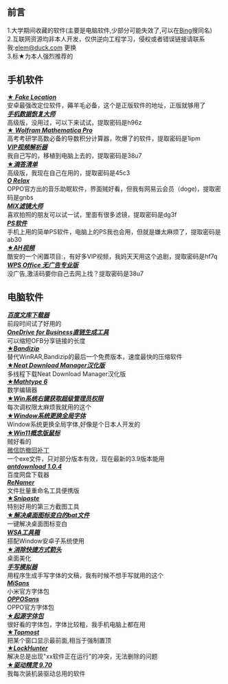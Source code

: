 ## 前言
1.大学期间收藏的软件(主要是电脑软件,少部分可能失效了,可以在<a href="https://www.bing.com">Bing</a>搜同名)  
2.互联网资源均非本人开发，仅供逆向工程学习，侵权或者错误链接请联系我:elem@duck.com 更换  
3.标★为本人强烈推荐的

## 手机软件
<a href="https://fakeloc.cc/app">★ ***Fake Location***</a>  
安卓最强改定位软件，薅羊毛必备，这个是正版软件的地址，正版就够用了
<br><a href="https://fudan.lanzoub.com/i8Yew086wsza"> ***手机数据恢复大师*** </a>  
高级版，没用过，可以下来试试，提取密码是h96z
<br><a href="https://fudan.lanzoub.com/ib3fZ0opunud">★ ***Wolfram Mathematica Pro*** </a>  
高考考研学高数必备的导数积分计算器，吹爆了的软件，提取密码是1ipm 
<br><a href="https://fudan.lanzoub.com/i8PTB04vqtof">***VIP视频解析器*** </a>  
我自己写的，移植到电脑上去的，提取密码是38u7
<br><a href="https://yxssp.lanzoui.com/b646033/?%3E">★***滴答清单***</a>  
高级版，我现在自己在用的，提取密码是45c3
<br><a href="https://fudan.lanzoub.com/ihNdE082vdgb">***O Relax***</a>  
OPPO官方出的音乐助眠软件，界面贼好看，但我有网易云会员（doge)，提取密码是gnbs
<br><a href="https://fudan.lanzoub.com/iSQd7082uote">***MIX滤镜大师***</a>  
喜欢拍照的朋友可以试一试，里面有很多滤镜，提取密码是dg3f
<br><a href="https://fudan.lanzoub.com/iYaMq082te3c">***PS软件***</a>  
手机上用的简单PS软件，电脑上的PS我也会用，但就是嫌太麻烦了，提取密码是ab30
<br><a href="https://fudan.lanzoub.com/iqwEp081sfad">★***AH视频***</a>  
酷安的一个闲置项目:，有好多VIP视频，我妈天天用这个追剧，提取密码是hf7q
<br><a href="https://fudan.lanzoub.com/i8PTB04vqtof">***WPS Office 无广告专业版***</a>  
没广告,激活码要你自己去网上找？提取密码是38u7

## 电脑软件
<a href="https://fudan.lanzoub.com/iYzZ10jc8f4j">***百度文库下载器***</a>  
前段时间试了好用的
<br><a href="https://fudan.lanzoub.com/i7HFS086ykqf">***OneDrive for Business直链生成工具***</a>  
可以缩短OFB分享链接的长度
<br><a href="https://fudan.lanzoub.com/inFbk0oz09wb">★***Bandizip***</a>  
替代WinRAR,Bandizip的最后一个免费版本，速度最快的压缩软件
<br><a href="https://fudan.lanzoub.com/iq5p60oz0nad">★***Neat Download Manager汉化版***</a>  
多线程下载Neat Download Manager汉化版
<br><a href="https://fudan.lanzoub.com/iwGe90oz11if">★***Mathtype 6***</a>  
数学编辑器
<br><a href="https://fudan.lanzoub.com/iFnh30oz19ej">★***Win系统右键获取超级管理员权限***</a>  
每次调权限太麻烦我就用的这个
<br><a href="https://fudan.lanzoub.com/iNrAm0oz2f3a">★***Window系统更换全局字体***</a>  
Window系统更换全局字体,好像是个日本人开发的
<br><a href="https://fudan.lanzoub.com/i7qsS0oz2l4h">★***Win11概念版鼠标***</a>  
贼好看的
<br><a href="https://fudan.lanzoub.com/ielZX0oz2sza">微信防撤回补丁</a>  
一个exe文件，只对部分版本有效，现在最新的3.9版本能用
<br><a href="https://fudan.lanzoub.com/iG4sK0oz39da">***antdownload 1.0.4***</a>  
百度网盘下载器
<br><a href="https://fudan.lanzoub.com/iLrLf0oz3pyh">***ReNamer***</a>  
文件批量重命名工具便携版
<br><a href="https://fudan.lanzoub.com/iInPR0oz4ina">★***Snipaste***</a>  
特别好用的第三方截图工具
<br><a href="https://fudan.lanzoub.com/iaD2o0oz4ref">★***解决桌面图标变白的bat文件***</a>  
一键解决桌面图标变白
<br><a href="https://fudan.lanzoub.com/i1Iu20oz5e3c">***WSA工具箱***</a>  
搭配Window安卓子系统使用
<br><a href="https://fudan.lanzoub.com/isfVi0oz60pg">★***消除快捷方式箭头***</a>  
桌面美化
<br><a href="https://fudan.lanzoub.com/iBZVv0oz682b">***手写模拟器***</a>  
用程序生成手写字体的文稿，我有时候不想手写就用的这个
<br><a href="https://fudan.lanzoub.com/iv9xC0oz6emh">***MiSans***</a>  
小米官方字体包
<br><a href="https://fudan.lanzoub.com/i3phi0oz6epa">***OPPOSans***</a>  
OPPO官方字体包
<br><a href="https://fudan.lanzoub.com/iR9Vi0oz6esd">★***起源字体包***</a>  
很好看的字体包，字体比较粗，我手机电脑上都在用
<br><a href="https://fudan.lanzoub.com/iYkHS0oz6e8d">★***Topmost***</a>   
把某个窗口显示最前面,相当于强制置顶
<br><a href="https://fudan.lanzoub.com/ivQxl0ozhh2b">★***LockHunter***</a>  
解决总是出现"xx软件正在运行"的冲突，无法删除的问题
<br><a href="https://fudan.lanzoub.com/irwy60ozhmwb">★***驱动精灵 9.70***</a>  
我每次装机装驱动总用的软件

